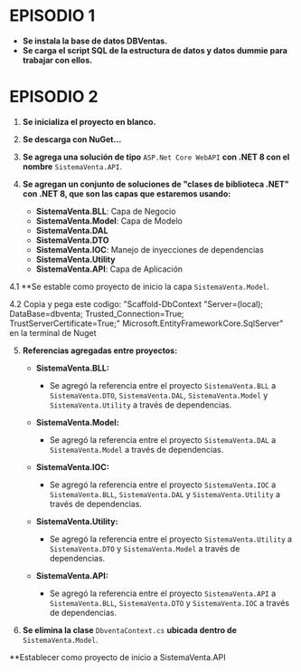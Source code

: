 # EPISODIO 1

- **Se instala la base de datos DBVentas.**
- **Se carga el script SQL de la estructura de datos y datos dummie para trabajar con ellos.**

# EPISODIO 2

1. **Se inicializa el proyecto en blanco.**
2. **Se descarga con NuGet...**
3. **Se agrega una solución de tipo** `ASP.Net Core WebAPI` **con .NET 8 con el nombre** `SistemaVenta.API`.
 

4. **Se agregan un conjunto de soluciones de "clases de biblioteca .NET" con .NET 8, que son las capas que estaremos usando:**
   - **SistemaVenta.BLL**: Capa de Negocio
   - **SistemaVenta.Model**: Capa de Modelo
   - **SistemaVenta.DAL**
   - **SistemaVenta.DTO**
   - **SistemaVenta.IOC**: Manejo de inyecciones de dependencias
   - **SistemaVenta.Utility**
   - **SistemaVenta.API**: Capa de Aplicación

4.1 **Se estable como proyecto de inicio la capa `SistemaVenta.Model`.

4.2 Copia y pega este codigo: "Scaffold-DbContext "Server=(local); DataBase=dbventa; Trusted_Connection=True; TrustServerCertificate=True;" Microsoft.EntityFrameworkCore.SqlServer" en la terminal de Nuget

5. **Referencias agregadas entre proyectos:**
   - **SistemaVenta.BLL:**
     - Se agregó la referencia entre el proyecto `SistemaVenta.BLL` a `SistemaVenta.DTO`, `SistemaVenta.DAL`, `SistemaVenta.Model` y `SistemaVenta.Utility` a través de dependencias.
   
   - **SistemaVenta.Model:**
     - Se agregó la referencia entre el proyecto `SistemaVenta.DAL` a `SistemaVenta.Model` a través de dependencias.
   
   - **SistemaVenta.IOC:**
     - Se agregó la referencia entre el proyecto `SistemaVenta.IOC` a `SistemaVenta.BLL`, `SistemaVenta.DAL` y `SistemaVenta.Utility` a través de dependencias.
   
   - **SistemaVenta.Utility:**
     - Se agregó la referencia entre el proyecto `SistemaVenta.Utility` a `SistemaVenta.DTO` y `SistemaVenta.Model` a través de dependencias.
   
   - **SistemaVenta.API:**
     - Se agregó la referencia entre el proyecto `SistemaVenta.API` a `SistemaVenta.BLL`, `SistemaVenta.DTO` y `SistemaVenta.IOC` a través de dependencias.

6. **Se elimina la clase** `DbventaContext.cs` **ubicada dentro de** `SistemaVenta.Model`.

 **Establecer como proyecto de inicio a SistemaVenta.API